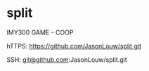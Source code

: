 # split
IMY300 GAME -  COOP

hTTPS: https://github.com/JasonLouw/split.git

SSH: git@github.com:JasonLouw/split.git
